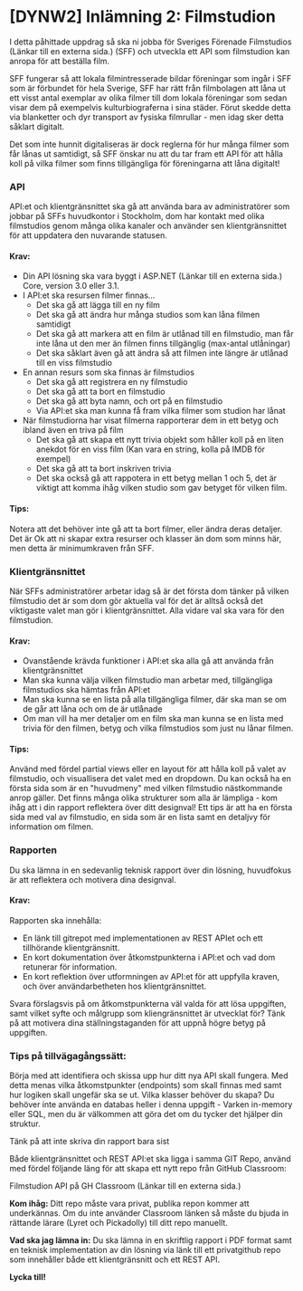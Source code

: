 # [DYNW2] Inlämning 2: Filmstudion

I detta påhittade uppdrag så ska ni jobba för Sveriges Förenade Filmstudios (Länkar till en externa sida.) (SFF) och utveckla ett API som filmstudion kan anropa för att beställa film.

SFF fungerar så att lokala filmintresserade bildar föreningar som ingår i SFF som är förbundet för hela Sverige, SFF har rätt från filmbolagen att låna ut ett visst antal exemplar av olika filmer till dom lokala föreningar som sedan visar dem på exempelvis kulturbiograferna i sina städer. Förut skedde detta via blanketter och dyr transport av fysiska filmrullar - men idag sker detta såklart digitalt.

Det som inte hunnit digitaliseras är dock reglerna för hur många filmer som får lånas ut samtidigt, så SFF önskar nu att du tar fram ett API för att hålla koll på vilka filmer som finns tillgängliga för föreningarna att låna digitalt!
 

### API

API:et och klientgränsnittet ska gå att använda bara av administratörer som jobbar på SFFs huvudkontor i Stockholm, dom har kontakt med olika filmstudios genom många olika kanaler och använder sen klientgränsnittet för att uppdatera den nuvarande statusen.


#### Krav:

- Din API lösning ska vara byggt i ASP.NET (Länkar till en externa sida.) Core, version 3.0 eller 3.1.
- I API:et ska resursen filmer finnas...
  - Det ska gå att lägga till en ny film
  - Det ska gå att ändra hur många studios som kan låna filmen samtidigt
  - Det ska gå att markera att en film är utlånad till en filmstudio, man får inte låna ut den mer än filmen finns tillgänglig (max-antal utlåningar)
  - Det ska såklart även gå att ändra så att filmen inte längre är utlånad till en viss filmstudio
- En annan resurs som ska finnas är filmstudios
  - Det ska gå att registrera en ny filmstudio
  - Det ska gå att ta bort en filmstudio
  - Det ska gå att byta namn, och ort på en filmstudio
  - Via API:et ska man kunna få fram vilka filmer som studion har lånat
- När filmstudiorna har visat filmerna rapporterar dem in ett betyg och ibland även en triva på film
  - Det ska gå att skapa ett nytt trivia objekt som håller koll på en liten anekdot för en viss film (Kan vara en string, kolla på IMDB för exempel)
  - Det ska gå att ta bort inskriven trivia
  - Det ska också gå att rappotera in ett betyg mellan 1 och 5, det är viktigt att komma ihåg vilken studio som gav betyget för vilken film.
 

#### Tips:

Notera att det behöver inte gå att ta bort filmer, eller ändra deras detaljer. Det är Ok att ni skapar extra resurser och klasser än dom som minns här, men detta är minimumkraven från SFF.


### Klientgränsnittet

När SFFs administratörer arbetar idag så är det första dom tänker på vilken filmstudio det är som dom gör aktuella val för det är alltså också det viktigaste valet man gör i klientgränsnittet. Alla vidare val ska vara för den filmstudion.


#### Krav:

- Ovanstående krävda funktioner i API:et ska alla gå att använda från klientgränsnittet
- Man ska kunna välja vilken filmstudio man arbetar med, tillgängliga filmstudios ska hämtas från API:et
- Man ska kunna se en lista på alla tillgängliga filmer, där ska man se om de går att låna och om de är utlånade
- Om man vill ha mer detaljer om en film ska man kunna se en lista med trivia för den filmen, betyg och vilka filmstudios som just nu lånar filmen.
 

#### Tips:

Använd med fördel partial views eller en layout för att hålla koll på valet av filmstudio, och visuallisera det valet med en dropdown. Du kan också ha en första sida som är en "huvudmeny" med vilken filmstudio nästkommande anrop gäller. Det finns många olika strukturer som alla är lämpliga - kom ihåg att i din rapport reflektera över ditt designval! Ett tips är att ha en första sida med val av filmstudio, en sida som är en lista samt en detaljvy för information om filmen.


### Rapporten

Du ska lämna in en sedevanlig teknisk rapport över din lösning, huvudfokus är att reflektera och motivera dina designval.


#### Krav:

Rapporten ska innehålla:

- En länk till gitrepot med implementationen av REST APIet och ett tillhörande klientgränsnitt.
- En kort dokumentation över åtkomstpunkterna i API:et och vad dom retunerar för information.
- En kort reflektion över utformningen av API:et för att uppfylla kraven, och över användarbetheten hos klientgränsnittet.

Svara förslagsvis på om åtkomstpunkterna väl valda för att lösa uppgiften, samt vilket syfte och målgrupp som kliengränsnittet är utvecklat för? Tänk på att motivera dina ställningstaganden för att uppnå högre betyg på uppgiften.


### Tips på tillvägagångssätt:

Börja med att identifiera och skissa upp hur ditt nya API skall fungera. Med detta menas vilka åtkomstpunkter (endpoints) som skall finnas med samt hur logiken skall ungefär ska se ut. Vilka klasser behöver du skapa? Du behöver inte använda en databas heller i denna uppgift - Varken in-memory eller SQL, men du är välkommen att göra det om du tycker det hjälper din struktur.

Tänk på att inte skriva din rapport bara sist

Både klientgränsnittet och REST API:et ska ligga i samma GIT Repo, använd med fördel följande läng för att skapa ett nytt repo från GitHub Classroom:

Filmstudion API på GH Classroom (Länkar till en externa sida.)

**Kom ihåg:** Ditt repo måste vara privat, publika repon kommer att underkännas. Om du inte använder Classroom länken så måste du bjuda in rättande lärare (Lyret och Pickadolly) till ditt repo manuellt.

**Vad ska jag lämna in:** Du ska lämna in en skriftlig rapport i PDF format samt en teknisk implementation av din lösning via länk till ett privatgithub repo som innehåller både ett klientgränsnitt och ett REST API.

**Lycka till!**
